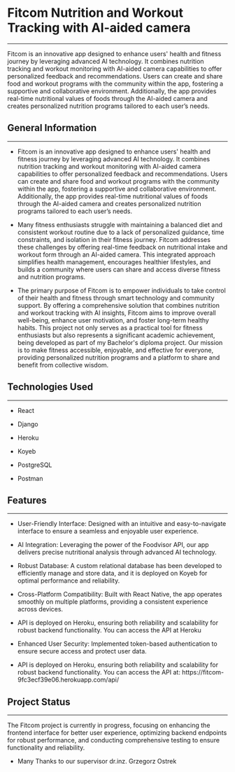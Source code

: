 <h1>Fitcom Nutrition and Workout Tracking with AI-aided camera</h1>
<hr><p>Fitcom is an innovative app designed to enhance users' health and fitness journey by leveraging advanced AI technology. It combines nutrition tracking and workout monitoring with AI-aided camera capabilities to offer personalized feedback and recommendations. Users can create and share food and workout programs with the community within the app, fostering a supportive and collaborative environment. Additionally, the app provides real-time nutritional values of foods through the AI-aided camera and creates personalized nutrition programs tailored to each user’s needs.</p><h2>General Information</h2>
<hr><ul>
<li>Fitcom is an innovative app designed to enhance users' health and fitness journey by leveraging advanced AI technology. It combines nutrition tracking and workout monitoring with AI-aided camera capabilities to offer personalized feedback and recommendations. Users can create and share food and workout programs with the community within the app, fostering a supportive and collaborative environment. Additionally, the app provides real-time nutritional values of foods through the AI-aided camera and creates personalized nutrition programs tailored to each user’s needs.</li>
</ul><ul>
<li>Many fitness enthusiasts struggle with maintaining a balanced diet and consistent workout routine due to a lack of personalized guidance, time constraints, and isolation in their fitness journey. Fitcom addresses these challenges by offering real-time feedback on nutritional intake and workout form through an AI-aided camera. This integrated approach simplifies health management, encourages healthier lifestyles, and builds a community where users can share and access diverse fitness and nutrition programs.</li>
</ul><ul>
<li>The primary purpose of Fitcom is to empower individuals to take control of their health and fitness through smart technology and community support. By offering a comprehensive solution that combines nutrition and workout tracking with AI insights, Fitcom aims to improve overall well-being, enhance user motivation, and foster long-term healthy habits. This project not only serves as a practical tool for fitness enthusiasts but also represents a significant academic achievement, being developed as part of my Bachelor's diploma project. Our mission is to make fitness accessible, enjoyable, and effective for everyone, providing personalized nutrition programs and a platform to share and benefit from collective wisdom.</li>
</ul><h2>Technologies Used</h2>
<hr><ul>
<li>React</li>
</ul><ul>
<li>Django</li>
</ul><ul>
<li>Heroku</li>
</ul><ul>
<li>Koyeb</li>
</ul><ul>
<li>PostgreSQL</li>
</ul><ul>
<li>Postman</li>
</ul><h2>Features</h2>
<hr><ul>
<li>User-Friendly Interface: Designed with an intuitive and easy-to-navigate interface to ensure a seamless and enjoyable user experience.</li>
</ul><ul>
<li>AI Integration: Leveraging the power of the Foodvisor API, our app delivers precise nutritional analysis through advanced AI technology.</li>
</ul><ul>
<li>Robust Database: A custom relational database has been developed to efficiently manage and store data, and it is deployed on Koyeb for optimal performance and reliability.</li>
</ul><ul>
<li>Cross-Platform Compatibility: Built with React Native, the app operates smoothly on multiple platforms, providing a consistent experience across devices.</li>
</ul><ul>
<li>API is deployed on Heroku, ensuring both reliability and scalability for robust backend functionality. You can access the API at Heroku</li>
</ul><ul>
<li>Enhanced User Security: Implemented token-based authentication to ensure secure access and protect user data.</li>
</ul><ul>
<li>API is deployed on Heroku, ensuring both reliability and scalability for robust backend functionality. You can access the API at: https://fitcom-9fc3ecf39e06.herokuapp.com/api/</li>
</ul><h2>Project Status</h2>
<hr><p>The Fitcom project is currently in progress, focusing on enhancing the frontend interface for better user experience, optimizing backend endpoints for robust performance, and conducting comprehensive testing to ensure functionality and reliability.</p><ul>
<li>Many Thanks to our supervisor dr.inz. Grzegorz Ostrek</li>
</ul>
